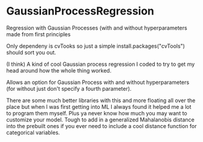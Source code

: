 # GaussianProcessRegression
Regression with Gaussian Processes (with and without hyperparameters made from first principles

Only dependeny is cvTooks so just a simple install.packages("cvTools") should sort you out. 

(I think) A kind of cool Gaussian process regression I coded to try to get my head around how the whole thing worked. 

Allows an option for Gaussian Process with and without hyperparameters (for without just don't specify a fourth parameter). 

There are some much better libraries with this and more floating all over the place but when I was first getting into ML I always found 
it helped me a lot to program them myself. Plus ya never know how much you may want to customize your model. Tough to add in a 
generalized Mahalanobis distance into the prebuilt ones if you ever need to include a cool distance function for categorical variables. 


